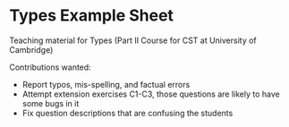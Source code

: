 # Types Example Sheet
Teaching material for Types (Part II Course for CST at University of Cambridge)

Contributions wanted:
- Report typos, mis-spelling, and factual errors
- Attempt extension exercises C1-C3, those questions are likely to have some bugs in it
- Fix question descriptions that are confusing the students
